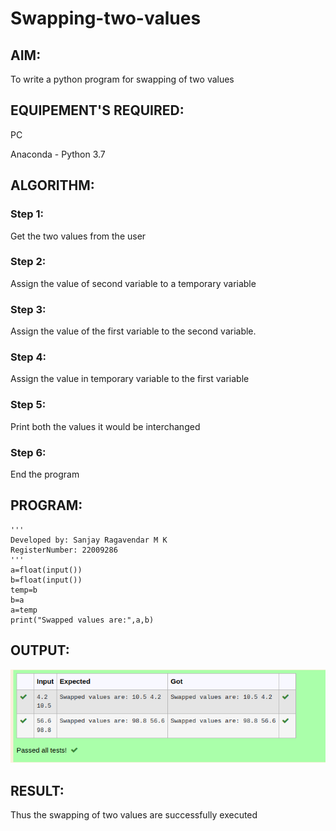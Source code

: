 # Swapping-two-values
## AIM:
To write a python program for swapping of two values
## EQUIPEMENT'S REQUIRED: 
PC

Anaconda - Python 3.7
## ALGORITHM: 
### Step 1:
Get the two values from the user
### Step 2: 
Assign the value of second variable to a temporary variable 
### Step 3: 
Assign the value of the first variable to the second variable.
### Step 4:  
Assign the value in temporary variable to the first variable
### Step 5: 
Print both the values it would be interchanged
### Step 6: 
End the program
## PROGRAM:
```
'''
Developed by: Sanjay Ragavendar M K
RegisterNumber: 22009286
'''
a=float(input())
b=float(input())
temp=b
b=a
a=temp
print("Swapped values are:",a,b)
```

## OUTPUT:
![output](/swap%20output.png)
## RESULT:
Thus the swapping of two values are successfully executed



